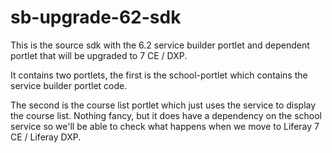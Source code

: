 # sb-upgrade-62-sdk
This is the source sdk with the 6.2 service builder portlet and dependent portlet that will be upgraded to 7 CE / DXP.

It contains two portlets, the first is the school-portlet which contains the service builder portlet code.

The second is the course list portlet which just uses the service to display the course list.  Nothing fancy, but it does have
a dependency on the school service so we'll be able to check what happens when we move to Liferay 7 CE / Liferay DXP.
